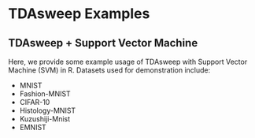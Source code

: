 # TDAsweep Examples
## TDAsweep + Support Vector Machine
Here, we provide some example usage of TDAsweep with Support Vector Machine (SVM) in R. Datasets used for demonstration include:

- MNIST
- Fashion-MNIST
- CIFAR-10
- Histology-MNIST
- Kuzushiji-Mnist
- EMNIST


